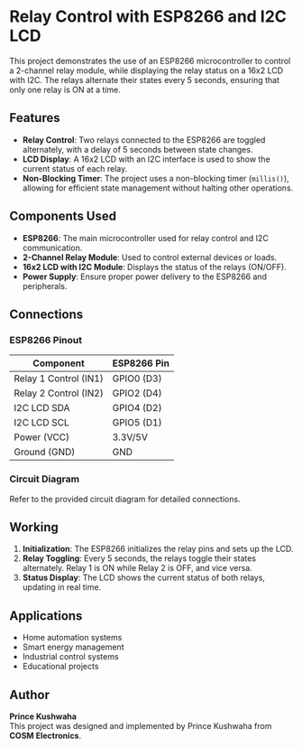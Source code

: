 # Relay Control with ESP8266 and I2C LCD

This project demonstrates the use of an ESP8266 microcontroller to control a 2-channel relay module, while displaying the relay status on a 16x2 LCD with I2C. The relays alternate their states every 5 seconds, ensuring that only one relay is ON at a time.

## Features

- **Relay Control**: Two relays connected to the ESP8266 are toggled alternately, with a delay of 5 seconds between state changes.
- **LCD Display**: A 16x2 LCD with an I2C interface is used to show the current status of each relay.
- **Non-Blocking Timer**: The project uses a non-blocking timer (`millis()`), allowing for efficient state management without halting other operations.

## Components Used

- **ESP8266**: The main microcontroller used for relay control and I2C communication.
- **2-Channel Relay Module**: Used to control external devices or loads.
- **16x2 LCD with I2C Module**: Displays the status of the relays (ON/OFF).
- **Power Supply**: Ensure proper power delivery to the ESP8266 and peripherals.

## Connections

### ESP8266 Pinout

| Component                | ESP8266 Pin |
|--------------------------|-------------|
| Relay 1 Control (IN1)    | GPIO0 (D3)  |
| Relay 2 Control (IN2)    | GPIO2 (D4)  |
| I2C LCD SDA              | GPIO4 (D2)  |
| I2C LCD SCL              | GPIO5 (D1)  |
| Power (VCC)              | 3.3V/5V     |
| Ground (GND)             | GND         |

### Circuit Diagram
Refer to the provided circuit diagram for detailed connections.

## Working

1. **Initialization**: The ESP8266 initializes the relay pins and sets up the LCD.
2. **Relay Toggling**: Every 5 seconds, the relays toggle their states alternately. Relay 1 is ON while Relay 2 is OFF, and vice versa.
3. **Status Display**: The LCD shows the current status of both relays, updating in real time.

## Applications

- Home automation systems
- Smart energy management
- Industrial control systems
- Educational projects

## Author

**Prince Kushwaha**  
This project was designed and implemented by Prince Kushwaha from **COSM Electronics**.
